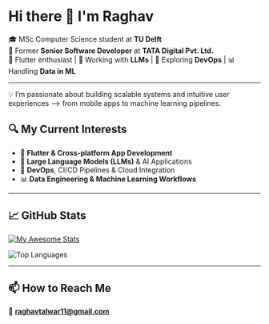 # Hi there 👋 I'm Raghav

🎓 MSc Computer Science student at **TU Delft**  
💼 Former **Senior Software Developer** at **TATA Digital Pvt. Ltd.**  
📱 Flutter enthusiast | 🤖 Working with **LLMs** | 🔧 Exploring **DevOps** | 📊 Handling **Data in ML**

---

💡 I’m passionate about building scalable systems and intuitive user experiences —> from mobile apps to machine learning pipelines.

## 🔍 My Current Interests

- 📱 **Flutter & Cross-platform App Development**  
- 🤖 **Large Language Models (LLMs)** & AI Applications  
- 🔧 **DevOps**, CI/CD Pipelines & Cloud Integration  
- 📊 **Data Engineering & Machine Learning Workflows**

---

## 📈 GitHub Stats

[![My Awesome Stats](https://awesome-github-stats.azurewebsites.net/user-stats/raghavtalwar7?cardType=level&theme=great-gatsby&preferLogin=false&Border=DD9104&Ring=DD0449)](https://git.io/awesome-stats-card)

![Top Languages](https://github-readme-stats.vercel.app/api/top-langs/?username=raghavtalwar7&layout=donut-vertical&theme=great-gatsby)

---

## 📫 How to Reach Me

📧 **raghavtalwar11@gmail.com**
